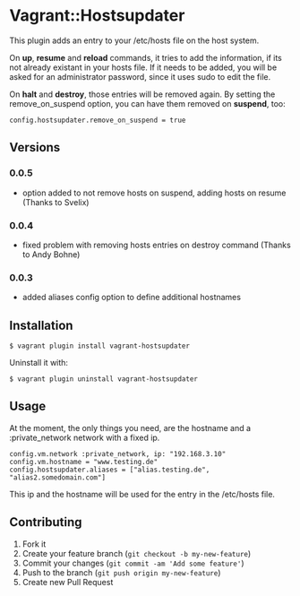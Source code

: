 # Vagrant::Hostsupdater

This plugin adds an entry to your /etc/hosts file on the host system.

On **up**, **resume** and **reload** commands, it tries to add the information, if its not already existant in your hosts file. If it needs to be added, you will be asked for an administrator password, since it uses sudo to edit the file.

On **halt** and **destroy**, those entries will be removed again.
By setting the remove\_on\_suspend option, you can have them removed on **suspend**, too:

    config.hostsupdater.remove_on_suspend = true

##  Versions

### 0.0.5
* option added to not remove hosts on suspend, adding hosts on resume (Thanks to Svelix)

### 0.0.4
* fixed problem with removing hosts entries on destroy command (Thanks to Andy Bohne)

### 0.0.3
* added aliases config option to define additional hostnames

## Installation

    $ vagrant plugin install vagrant-hostsupdater

Uninstall it with:

    $ vagrant plugin uninstall vagrant-hostsupdater

## Usage

At the moment, the only things you need, are the hostname and a :private_network network with a fixed ip.

    config.vm.network :private_network, ip: "192.168.3.10"
    config.vm.hostname = "www.testing.de"
    config.hostsupdater.aliases = ["alias.testing.de", "alias2.somedomain.com"]

This ip and the hostname will be used for the entry in the /etc/hosts file.

## Contributing

1. Fork it
2. Create your feature branch (`git checkout -b my-new-feature`)
3. Commit your changes (`git commit -am 'Add some feature'`)
4. Push to the branch (`git push origin my-new-feature`)
5. Create new Pull Request
